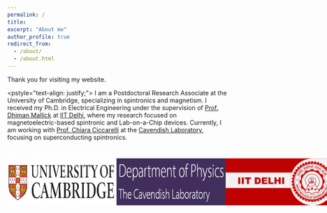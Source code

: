```yaml
---
permalink: /
title: 
excerpt: "About me"
author_profile: true
redirect_from: 
  - /about/
  - /about.html
---
```


Thank you for visiting my website. 

<pstyle="text-align: justify;">
    I am a Postdoctoral Research Associate at the University of Cambridge, specializing in spintronics and magnetism. I received my Ph.D. in Electrical Engineering under the supervision of 
    <a href="https://sites.google.com/site/dhimanmallick/home">Prof. Dhiman Mallick</a> at 
    <a href="https://home.iitd.ac.in/">IIT Delhi</a>, where my research focused on magnetoelectric-based spintronic and Lab-on-a-Chip devices. 
    Currently, I am working with <a href="https://www.ciccarelli.phy.cam.ac.uk/">Prof. Chiara Ciccarelli</a> at the 
    <a href="https://www.phy.cam.ac.uk/">Cavendish Laboratory</a>, focusing on superconducting spintronics.
</p>

<div style="margin-top: 40px; display: flex; justify-content: space-between; gap: 0px;">
  <img src="/images/l1.jpg" alt="Logo 1" style="width: 250px;">
  <img src="/images/l2.jpg" alt="Logo 2" style="width: 250px;">
  <img src="/images/l3.jpg" alt="Logo 3" style="width: 250px;">
</div>
